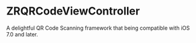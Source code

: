 # ZRQRCodeViewController
A delightful QR Code Scanning framework that being compatible with iOS 7.0 and later.
